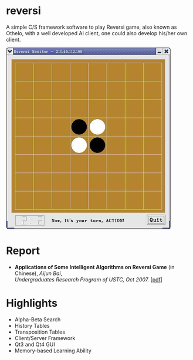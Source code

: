 # reversi

A simple C/S framework software to play Reversi game, also known as Othelo, with a well developed AI client, one could also develop his/her own client.

![reversi.png](reversi.jpeg "Screenshot")

# Report
-   **Applications of Some Intelligent Algorithms on Reversi Game** (in Chinese),
    *Aijun Bai*,\
    *Undergraduates Research Program of USTC, Oct 2007.*
    \[[pdf](https://aijunbai.github.io/publications/USTC07-Bai.pdf)\]

# Highlights
- Alpha-Beta Search
- History Tables
- Transposition Tables
- Client/Server Framework
- Qt3 and Qt4 GUI
- Memory-based Learning Ability


